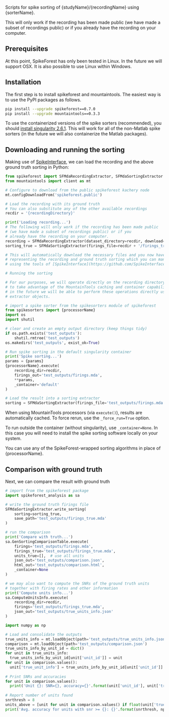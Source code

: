 Scripts for spike sorting of {studyName}/{recordingName} using {sorterName}.

This will only work if the recording has been made public (we have made a subset of recordings public) or if you already have the recording on your computer.

## Prerequisites

At this point, SpikeForest has only been tested in Linux. In the future we will support OSX. It is also possible to use Linux within Windows.

## Installation

The first step is to install spikeforest and mountaintools. The easiest way is to use
the PyPI packages as follows.

```bash
pip install --upgrade spikeforest==0.7.0
pip install --upgrade mountaintools==0.3.3
```

To use the containerized versions of the spike sorters (recommended), you should
[install singularity 2.6.1](https://www.sylabs.io/guides/2.6/user-guide/quick_start.html#quick-installation-steps).
This will work for all of the non-Matlab spike sorters (in the future we will
also containerize the Matlab packages).

## Downloading and running the sorting

Making use of [SpikeInterface](https://github.com/SpikeInterface/), we can load the recording and the above ground truth sorting in Python:

```python
from spikeforest import SFMdaRecordingExtractor, SFMdaSortingExtractor
from mountaintools import client as mt

# Configure to download from the public spikeforest kachery node
mt.configDownloadFrom('spikeforest.public')

# Load the recording with its ground truth
# You can also substitute any of the other available recordings
recdir = '{recordingDirectory}'

print('Loading recording...')
# The following will only work if the recording has been made public
# (we have made a subset of recordings public) or if you
# already have the recording on your computer.
recording = SFMdaRecordingExtractor(dataset_directory=recdir, download=True)
sorting_true = SFMdaSortingExtractor(firings_file=recdir + '/firings_true.mda')

# This will automatically download the necessary files and you now have objects
# representing the recording and ground truth sorting which you can manipulate
# using the tools of [SpikeInterface](https://github.com/SpikeInterface/).

# Running the sorting

# For our purposes, we will operate directly on the recording directory in order
# to take advantage of the MountainTools caching and container capabilities. But
# in the future we will be able to perform these operations directly using the
# extractor objects.

# import a spike sorter from the spikesorters module of spikeforest
from spikesorters import {processorName}
import os
import shutil

# clear and create an empty output directory (keep things tidy)
if os.path.exists('test_outputs'):
    shutil.rmtree('test_outputs')
os.makedirs('test_outputs', exist_ok=True)

# Run spike sorting in the default singularity container
print('Spike sorting...')
params = {params}
{processorName}.execute(
    recording_dir=recdir,
    firings_out='test_outputs/firings.mda',
    **params,
    _container='default'
)

# Load the result into a sorting extractor
sorting = SFMdaSortingExtractor(firings_file='test_outputs/firings.mda')
```

When using MountainTools processors (via `execute()`), results are
automatically cached. To force rerun, use the `_force_run=True` option.

To run outside the container (without singularity), use `_container=None`. In this case you will need to install the spike sorting software locally on your system.

You can use any of the SpikeForest-wrapped
sorting algorithms in place of {processorName}.

## Comparison with ground truth

Next, we can compare the result with ground truth

```python
# import from the spikeforest package
import spikeforest_analysis as sa

# write the ground truth firings file
SFMdaSortingExtractor.write_sorting(
    sorting=sorting_true,
    save_path='test_outputs/firings_true.mda'
)

# run the comparison
print('Compare with truth...')
sa.GenSortingComparisonTable.execute(
    firings='test_outputs/firings.mda',
    firings_true='test_outputs/firings_true.mda',
    units_true=[],  # use all units
    json_out='test_outputs/comparison.json',
    html_out='test_outputs/comparison.html',
    _container=None
)

# we may also want to compute the SNRs of the ground truth units
# together with firing rates and other information
print('Compute units info...')
sa.ComputeUnitsInfo.execute(
    recording_dir=recdir,
    firings='test_outputs/firings_true.mda',
    json_out='test_outputs/true_units_info.json'
)

import numpy as np

# Load and consolidate the outputs
true_units_info = mt.loadObject(path='test_outputs/true_units_info.json')
comparison = mt.loadObject(path='test_outputs/comparison.json')
true_units_info_by_unit_id = dict()
for unit in true_units_info:
  true_units_info_by_unit_id[unit['unit_id']] = unit
for unit in comparison.values():
  unit['true_unit_info'] = true_units_info_by_unit_id[unit['unit_id']]
  
# Print SNRs and accuracies
for unit in comparison.values():
  print('Unit {}: SNR={}, accuracy={}'.format(unit['unit_id'], unit['true_unit_info']['snr'], unit['accuracy']))
  
# Report number of units found
snrthresh = 8
units_above = [unit for unit in comparison.values() if float(unit['true_unit_info']['snr'] > snrthresh)]
print('Avg. accuracy for units with snr >= {}: {}'.format(snrthresh, np.mean([float(unit['accuracy']) for unit in units_above])))

```
